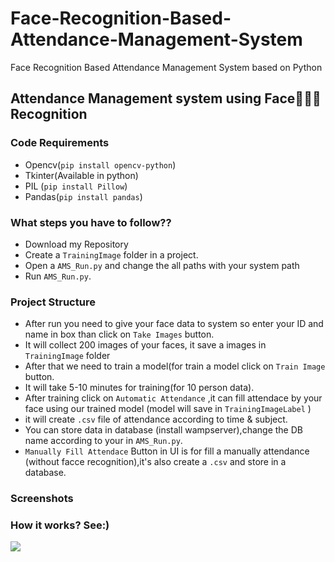 # Face-Recognition-Based-Attendance-Management-System
Face Recognition Based Attendance Management System based on Python
##  Attendance Management system using Face👦🏻👧 Recognition
 

### Code Requirements
- Opencv(`pip install opencv-python`)
- Tkinter(Available in python)
- PIL (`pip install Pillow`)
- Pandas(`pip install pandas`)

### What steps you have to follow??
- Download my Repository 
- Create a `TrainingImage` folder in a project.
- Open a `AMS_Run.py` and change the all paths with your system path
- Run `AMS_Run.py`.

### Project Structure

- After run you need to give your face data to system so enter your ID and name in box than click on `Take Images` button.
- It will collect 200 images of your faces, it save a images in `TrainingImage` folder
- After that we need to train a model(for train a model click on `Train Image` button.
- It will take 5-10 minutes for training(for 10 person data).
- After training click on `Automatic Attendance` ,it can fill attendace by your face using our trained model (model will save in `TrainingImageLabel` )
- it will create `.csv` file of attendance according to time & subject.
- You can store data in database (install wampserver),change the DB name according to your in `AMS_Run.py`.
- `Manually Fill Attendace` Button in UI is for fill a manually attendance (without facce recognition),it's also create a `.csv` and store in a database.

### Screenshots

<!-- ### Basic UI
<img src="https://github.com/Spidy20/Attendace_management_system/blob/master/Screenshot%20(43).png"> -->

<!-- ### When it's Recognise me
<img src="https://github.com/Spidy20/Attendace_management_system/blob/master/Screenshot%20(41).png"> -->
<!-- 
### When it's fill a attendace
<img src="https://github.com/Spidy20/Attendace_management_system/blob/master/Screenshot%20(42).png"> -->
<!-- 
### Manually attendance filling UI
<img src="https://github.com/Spidy20/Attendace_management_system/blob/master/Screenshot%20(44).png"> -->


### How it works? See:)

<img src="https://github.com/Spidy20/Attendace_management_system/blob/master/AMS.gif">

